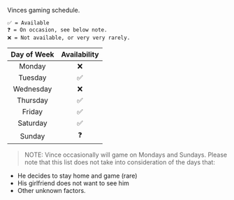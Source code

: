 
Vinces gaming schedule.
```
✅ = Available
❓ = On occasion, see below note.
❌ = Not available, or very very rarely.
```

| Day of Week| Availability |
|:-------------:|:-------------:|
| Monday      | ❌ |
| Tuesday      | ✅      |
| Wednesday | ❌      |
| Thursday | ✅ |
| Friday | ✅ |
| Saturday | ✅ |
| Sunday | ❓ |

> NOTE: Vince occasionally will game on Mondays and Sundays.
Please note that this list does not take into consideration of the days that:
  * He decides to stay home and game (rare)
  * His girlfriend does not want to see him
  * Other unknown factors.
